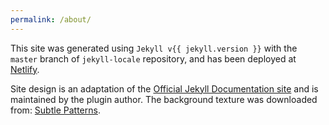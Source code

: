 ```yaml
---
permalink: /about/
---
```


This site was generated using `Jekyll v{{ jekyll.version }}` with the `master` branch of `jekyll-locale` repository, and has been
deployed at [Netlify](https://netlify.com/).

Site design is an adaptation of the [Official Jekyll Documentation site](https://jekyllrb.com) and is maintained by the plugin author.
The background texture was downloaded from: [Subtle Patterns](https://www.toptal.com/designers/subtlepatterns/tactile-noise/).
